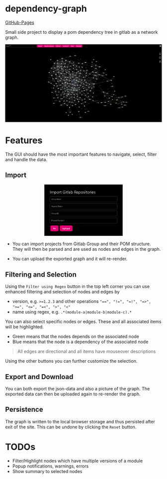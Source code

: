 # dependency-graph

[GitHub-Pages](https://ron96g.github.io/dependency-graph/)

Small side project to display a pom dependency tree in gitlab as a network graph.

<div align="center">
    <img src="./docs/example.png">
</div>


# Features
The GUI should have the most important features to navigate, select, filter and handle the data. 

## Import

<div align="center">
    <img width="50%" src="./docs/gitlab_import.png">
</div>


- You can import projects from Gitlab Group and their POM structure.
They will then be parsed and are used as nodes and edges in the graph. 

- You can upload the exported graph and it will re-render.


## Filtering and Selection
Using the `Filter using Regex` button in the top left corner you can use enhanced filtering and selection of nodes and edges by
- version, e.g. `>=1.2.3` and other operations `"==", "!=", "=!", "=>", ">=", "<=", "=<", ">", "<"`
- name using regex, e.g. `.*(module-a|module-b|module-c).*`

You can also select specific nodes or edges. These and all associated items will be highlighted.
- Green means that the nodes depends on the associated node
- Blue means that the node is a dependency of the associated node

> All edges are directional and all items have mouseover descriptions

Using the other buttons you can further customize the selection.


## Export and Download
You can both export the json-data and also a picture of the graph. The exported data can then be uploaded again to re-render the graph.

## Persistence
The graph is written to the local browser storage and thus persisted after exit of the site. This can be undone by clicking the `Reset` button.


# TODOs
   
- Filter/Highlight nodes which have multiple versions of a module
- Popup notifications, warnings, errors
- Show summary to selected nodes